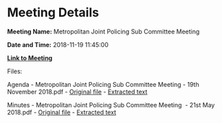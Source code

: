 # Meeting Details

**Meeting Name:** Metropolitan Joint Policing Sub Committee Meeting

**Date and Time:** 2018-11-19 11:45:00

**[Link to Meeting](https://www.limerick.ie/council/whats-on/metropolitan-joint-policing-sub-committee-meeting-0)**

Files: 

Agenda - Metropolitan Joint Policing Sub Committee Meeting - 19th November 2018.pdf - [Original file](https://www.limerick.ie/sites/default/files/media/documents/2018-11/agenda%20met%20jpc%20meeting%2019%20nov.pdf) - [Extracted text](./Agenda%20-%C2%A0Metropolitan%20Joint%20Policing%20Sub%20Committee%20Meeting%20-%2019th%20November%202018.md)

Minutes - Metropolitan Joint Policing Sub Committee Meeting  - 21st May 2018.pdf - [Original file](https://www.limerick.ie/sites/default/files/media/documents/2018-11/Minutes%20of%20Meeting%2021st%20May%2018%20%283%29%20%284%29.pdf) - [Extracted text](./Minutes%20-%C2%A0Metropolitan%20Joint%20Policing%20Sub%20Committee%20Meeting%C2%A0%20-%2021st%20May%202018.md)

